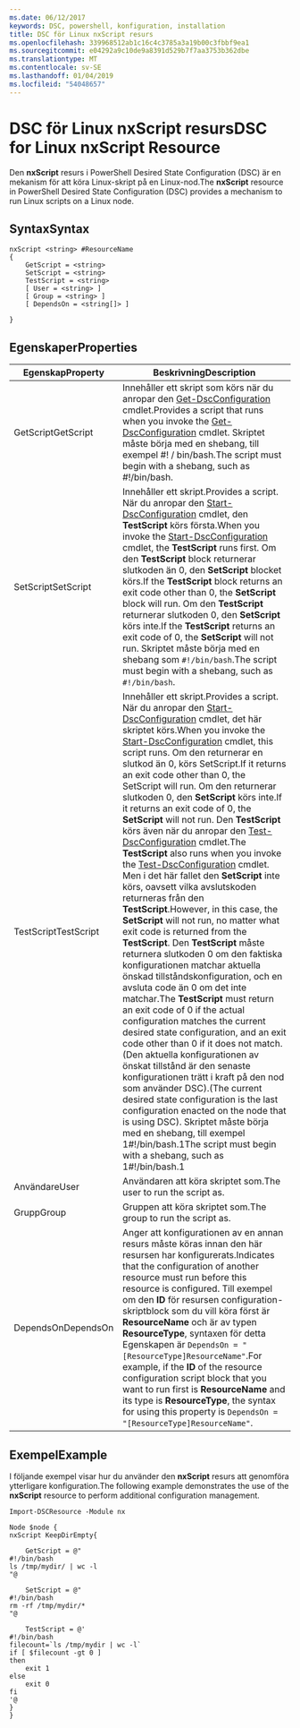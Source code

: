 ```yaml
---
ms.date: 06/12/2017
keywords: DSC, powershell, konfiguration, installation
title: DSC för Linux nxScript resurs
ms.openlocfilehash: 339968512ab1c16c4c3785a3a19b00c3fbbf9ea1
ms.sourcegitcommit: e04292a9c10de9a8391d529b7f7aa3753b362dbe
ms.translationtype: MT
ms.contentlocale: sv-SE
ms.lasthandoff: 01/04/2019
ms.locfileid: "54048657"
---
```

# <a name="dsc-for-linux-nxscript-resource"></a><span data-ttu-id="66fd9-103">DSC för Linux nxScript resurs</span><span class="sxs-lookup"><span data-stu-id="66fd9-103">DSC for Linux nxScript Resource</span></span>

<span data-ttu-id="66fd9-104">Den **nxScript** resurs i PowerShell Desired State Configuration (DSC) är en mekanism för att köra Linux-skript på en Linux-nod.</span><span class="sxs-lookup"><span data-stu-id="66fd9-104">The **nxScript** resource in PowerShell Desired State Configuration (DSC) provides a mechanism to run Linux scripts on a Linux node.</span></span>

## <a name="syntax"></a><span data-ttu-id="66fd9-105">Syntax</span><span class="sxs-lookup"><span data-stu-id="66fd9-105">Syntax</span></span>

```
nxScript <string> #ResourceName
{
    GetScript = <string>
    SetScript = <string>
    TestScript = <string>
    [ User = <string> ]
    [ Group = <string> ]
    [ DependsOn = <string[]> ]

}
```

## <a name="properties"></a><span data-ttu-id="66fd9-106">Egenskaper</span><span class="sxs-lookup"><span data-stu-id="66fd9-106">Properties</span></span>

|  <span data-ttu-id="66fd9-107">Egenskap</span><span class="sxs-lookup"><span data-stu-id="66fd9-107">Property</span></span> |  <span data-ttu-id="66fd9-108">Beskrivning</span><span class="sxs-lookup"><span data-stu-id="66fd9-108">Description</span></span> |
|---|---|
| <span data-ttu-id="66fd9-109">GetScript</span><span class="sxs-lookup"><span data-stu-id="66fd9-109">GetScript</span></span>| <span data-ttu-id="66fd9-110">Innehåller ett skript som körs när du anropar den [Get-DscConfiguration](https://technet.microsoft.com/en-us/library/dn521625.aspx) cmdlet.</span><span class="sxs-lookup"><span data-stu-id="66fd9-110">Provides a script that runs when you invoke the [Get-DscConfiguration](https://technet.microsoft.com/en-us/library/dn521625.aspx) cmdlet.</span></span> <span data-ttu-id="66fd9-111">Skriptet måste börja med en shebang, till exempel #! / bin/bash.</span><span class="sxs-lookup"><span data-stu-id="66fd9-111">The script must begin with a shebang, such as #!/bin/bash.</span></span>|
| <span data-ttu-id="66fd9-112">SetScript</span><span class="sxs-lookup"><span data-stu-id="66fd9-112">SetScript</span></span>| <span data-ttu-id="66fd9-113">Innehåller ett skript.</span><span class="sxs-lookup"><span data-stu-id="66fd9-113">Provides a script.</span></span> <span data-ttu-id="66fd9-114">När du anropar den [Start-DscConfiguration](https://technet.microsoft.com/en-us/library/dn521623.aspx) cmdlet, den **TestScript** körs första.</span><span class="sxs-lookup"><span data-stu-id="66fd9-114">When you invoke the [Start-DscConfiguration](https://technet.microsoft.com/en-us/library/dn521623.aspx) cmdlet, the **TestScript** runs first.</span></span> <span data-ttu-id="66fd9-115">Om den **TestScript** block returnerar slutkoden än 0, den **SetScript** blocket körs.</span><span class="sxs-lookup"><span data-stu-id="66fd9-115">If the **TestScript** block returns an exit code other than 0, the **SetScript** block will run.</span></span> <span data-ttu-id="66fd9-116">Om den **TestScript** returnerar slutkoden 0, den **SetScript** körs inte.</span><span class="sxs-lookup"><span data-stu-id="66fd9-116">If the **TestScript** returns an exit code of 0, the **SetScript** will not run.</span></span> <span data-ttu-id="66fd9-117">Skriptet måste börja med en shebang som `#!/bin/bash`.</span><span class="sxs-lookup"><span data-stu-id="66fd9-117">The script must begin with a shebang, such as `#!/bin/bash`.</span></span>|
| <span data-ttu-id="66fd9-118">TestScript</span><span class="sxs-lookup"><span data-stu-id="66fd9-118">TestScript</span></span>| <span data-ttu-id="66fd9-119">Innehåller ett skript.</span><span class="sxs-lookup"><span data-stu-id="66fd9-119">Provides a script.</span></span> <span data-ttu-id="66fd9-120">När du anropar den [Start-DscConfiguration](https://technet.microsoft.com/en-us/library/dn521623.aspx) cmdlet, det här skriptet körs.</span><span class="sxs-lookup"><span data-stu-id="66fd9-120">When you invoke the [Start-DscConfiguration](https://technet.microsoft.com/en-us/library/dn521623.aspx) cmdlet, this script runs.</span></span> <span data-ttu-id="66fd9-121">Om den returnerar en slutkod än 0, körs SetScript.</span><span class="sxs-lookup"><span data-stu-id="66fd9-121">If it returns an exit code other than 0, the SetScript will run.</span></span> <span data-ttu-id="66fd9-122">Om den returnerar slutkoden 0, den **SetScript** körs inte.</span><span class="sxs-lookup"><span data-stu-id="66fd9-122">If it returns an exit code of 0, the **SetScript** will not run.</span></span> <span data-ttu-id="66fd9-123">Den **TestScript** körs även när du anropar den [Test-DscConfiguration](https://technet.microsoft.com/en-us/library/dn407382.aspx) cmdlet.</span><span class="sxs-lookup"><span data-stu-id="66fd9-123">The **TestScript** also runs when you invoke the [Test-DscConfiguration](https://technet.microsoft.com/en-us/library/dn407382.aspx) cmdlet.</span></span> <span data-ttu-id="66fd9-124">Men i det här fallet den **SetScript** inte körs, oavsett vilka avslutskoden returneras från den **TestScript**.</span><span class="sxs-lookup"><span data-stu-id="66fd9-124">However, in this case, the **SetScript** will not run, no matter what exit code is returned from the **TestScript**.</span></span> <span data-ttu-id="66fd9-125">Den **TestScript** måste returnera slutkoden 0 om den faktiska konfigurationen matchar aktuella önskad tillståndskonfiguration, och en avsluta code än 0 om det inte matchar.</span><span class="sxs-lookup"><span data-stu-id="66fd9-125">The **TestScript** must return an exit code of 0 if the actual configuration matches the current desired state configuration, and an exit code other than 0 if it does not match.</span></span> <span data-ttu-id="66fd9-126">(Den aktuella konfigurationen av önskat tillstånd är den senaste konfigurationen trätt i kraft på den nod som använder DSC).</span><span class="sxs-lookup"><span data-stu-id="66fd9-126">(The current desired state configuration is the last configuration enacted on the node that is using DSC).</span></span> <span data-ttu-id="66fd9-127">Skriptet måste börja med en shebang, till exempel 1#!/bin/bash.1</span><span class="sxs-lookup"><span data-stu-id="66fd9-127">The script must begin with a shebang, such as 1#!/bin/bash.1</span></span>|
| <span data-ttu-id="66fd9-128">Användare</span><span class="sxs-lookup"><span data-stu-id="66fd9-128">User</span></span>| <span data-ttu-id="66fd9-129">Användaren att köra skriptet som.</span><span class="sxs-lookup"><span data-stu-id="66fd9-129">The user to run the script as.</span></span>|
| <span data-ttu-id="66fd9-130">Grupp</span><span class="sxs-lookup"><span data-stu-id="66fd9-130">Group</span></span>| <span data-ttu-id="66fd9-131">Gruppen att köra skriptet som.</span><span class="sxs-lookup"><span data-stu-id="66fd9-131">The group to run the script as.</span></span>|
| <span data-ttu-id="66fd9-132">DependsOn</span><span class="sxs-lookup"><span data-stu-id="66fd9-132">DependsOn</span></span> | <span data-ttu-id="66fd9-133">Anger att konfigurationen av en annan resurs måste köras innan den här resursen har konfigurerats.</span><span class="sxs-lookup"><span data-stu-id="66fd9-133">Indicates that the configuration of another resource must run before this resource is configured.</span></span> <span data-ttu-id="66fd9-134">Till exempel om den **ID** för resursen configuration-skriptblock som du vill köra först är **ResourceName** och är av typen **ResourceType**, syntaxen för detta Egenskapen är `DependsOn = "[ResourceType]ResourceName"`.</span><span class="sxs-lookup"><span data-stu-id="66fd9-134">For example, if the **ID** of the resource configuration script block that you want to run first is **ResourceName** and its type is **ResourceType**, the syntax for using this property is `DependsOn = "[ResourceType]ResourceName"`.</span></span>|

## <a name="example"></a><span data-ttu-id="66fd9-135">Exempel</span><span class="sxs-lookup"><span data-stu-id="66fd9-135">Example</span></span>

<span data-ttu-id="66fd9-136">I följande exempel visar hur du använder den **nxScript** resurs att genomföra ytterligare konfiguration.</span><span class="sxs-lookup"><span data-stu-id="66fd9-136">The following example demonstrates the use of the **nxScript** resource to perform additional configuration management.</span></span>

```
Import-DSCResource -Module nx

Node $node {
nxScript KeepDirEmpty{

    GetScript = @"
#!/bin/bash
ls /tmp/mydir/ | wc -l
"@

    SetScript = @"
#!/bin/bash
rm -rf /tmp/mydir/*
"@

    TestScript = @'
#!/bin/bash
filecount=`ls /tmp/mydir | wc -l`
if [ $filecount -gt 0 ]
then
    exit 1
else
    exit 0
fi
'@
}
}
```